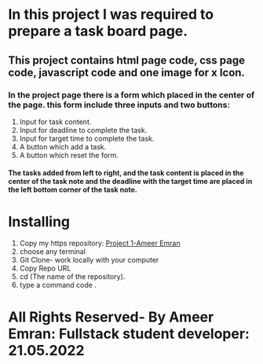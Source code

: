 # In this project I was required to prepare a task board page.
## This project contains html page code, css page code, javascript code and one image for x Icon. 
### In the project page there is a form which placed in the center of the page. this form include three inputs and two buttons:
1. Input for task content. 
2. Input for deadline to complete the task. 
3. Input for target time to complete the task. 
4. A button which add a task. 
5. A button which reset the form. 

#### The tasks added from left to right, and the task content is placed in the center of the task note and the deadline with the target time are placed in the left bottom corner of the task note. 

# Installing
1. Copy my https repository: <a href="https://github.com/Fullstack-Alfanar/project1-ameer-emran.git" target="_blank">Project 1-Ameer Emran</a>
2. choose any terminal
3. Git Clone- work locally with your computer
4. Copy Repo URL
5. cd (The name of the repository).
6. type a command code .

# All Rights Reserved- By Ameer Emran: Fullstack student developer: 21.05.2022 

